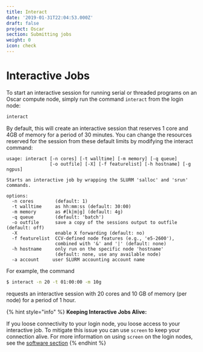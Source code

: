 ```yaml
---
title: Interact
date: '2019-01-31T22:04:53.000Z'
draft: false
project: Oscar
section: Submitting jobs
weight: 0
icon: check
---
```


# Interactive Jobs

To start an interactive session for running serial or threaded programs on an Oscar compute node, simply run the command `interact` from the login node:

```bash
interact
```

By default, this will create an interactive session that reserves 1 core and 4GB of memory for a period of 30 minutes. You can change the resources reserved for the session from these default limits by modifying the interact command:

```text
usage: interact [-n cores] [-t walltime] [-m memory] [-q queue]
                [-o outfile] [-X] [-f featurelist] [-h hostname] [-g ngpus]

Starts an interactive job by wrapping the SLURM 'salloc' and 'srun' commands.

options:
  -n cores        (default: 1)
  -t walltime     as hh:mm:ss (default: 30:00)
  -m memory       as #[k|m|g] (default: 4g)
  -q queue        (default: 'batch')
  -o outfile      save a copy of the sessions output to outfile (default: off)
  -X              enable X forwarding (default: no)
  -f featurelist  CCV-defined node features (e.g., 'e5-2600'),
                  combined with '&' and '|' (default: none)
  -h hostname     only run on the specific node 'hostname'
                  (default: none, use any available node)
  -a account     user SLURM accounting account name
```

For example, the command

```bash
$ interact -n 20 -t 01:00:00 -m 10g
```

requests an interactive session with 20 cores and 10 GB of memory \(per node\) for a period of 1 hour.

{% hint style="info" %}
**Keeping Interactive Jobs Alive:**

If you loose connectivity to your login node, you loose access to your interactive job. To mitigate this issue you can use `screen` to keep your connection alive. For more information on using `screen` on the login nodes, see the [software section](../software/screen.md)
{% endhint %}

